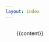 ```yaml
---
layout: index
---
```


<style>ul{margin-top:0;}p{padding-left:30px;padding-right:30px;}.jumbotron { text-align: center; padding: 2rem 1rem; padding-bottom: 0; margin-bottom: 2rem; border-radius: 0; background-color: #fff; position: relative; border-bottom: 1px solid #e0e1e3; }

.jumbotron:before { position: absolute; z-index: -1; width: 99%; bottom: 0; height: 10px; left: .5%; border-radius: 100px / 2px; box-shadow: 0 0 6px rgba(0, 0, 0, 0.1); content: ''; }

.container-fluid { -webkit-columns: 3 350px; -moz-columns: 3 350px; columns: 3 350px; -webkit-column-rule: 1px dotted #ddd; -moz-column-rule: 1px dotted #ddd; column-rule: 1px dotted #ddd; }

.columned-list li { -webkit-column-break-inside: avoid; page-break-inside: avoid; break-inside: avoid; }

.people-list div { -webkit-column-break-inside: avoid; page-break-inside: avoid; break-inside: avoid; }</style>

<div class="container-fluid columned-list">
  
  {{content}}
  
</div>
